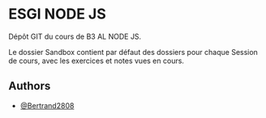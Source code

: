 
# ESGI NODE JS

Dépôt GIT du cours de B3 AL NODE JS. 

Le dossier Sandbox contient par défaut des dossiers pour chaque Session de cours, avec les exercices et notes vues en cours.




## Authors

- [@Bertrand2808](https://www.github.com/Bertrand2808)

